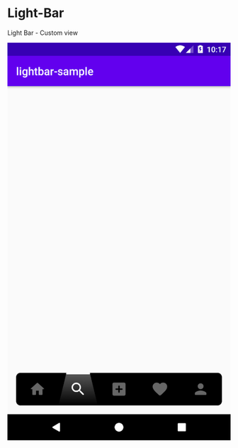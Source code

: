 # Light-Bar
Light Bar - Custom view

![Sample](https://github.com/Magno-Ramos/Light-Bar/blob/main/images/Screenshot_1618924649.png?raw=true)
